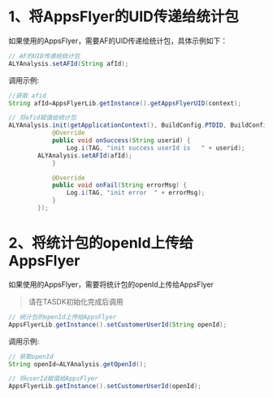 # 1、将AppsFlyer的UID传递给统计包

如果使用的AppsFlyer，需要AF的UID传递给统计包，具体示例如下：

```java
// AF的UID传递给统计包
ALYAnalysis.setAFId(String afId);
```
调用示例:
```java
//获取 afid
String afId=AppsFlyerLib.getInstance().getAppsFlyerUID(context);

// 将afid赋值给统计包
ALYAnalysis.init(getApplicationContext(), BuildConfig.PTDID, BuildConfig.CHANNALID, new ALYAnalysis.TasdkinitializdListener() {
            @Override
            public void onSuccess(String userid) {
                Log.i(TAG, "init success userId is   " + userid);
		ALYAnalysis.setAFId(afId);
            }

            @Override
            public void onFail(String errorMsg) {
                Log.i(TAG, "init error  " + errorMsg);
            }
        });
```

# 2、将统计包的openId上传给AppsFlyer

如果使用的AppsFlyer，需要将统计包的openId上传给AppsFlyer
> 请在TASDK初始化完成后调用

```java
// 统计包的openId上传给AppsFlyer
AppsFlyerLib.getInstance().setCustomerUserId(String openId);
```
调用示例:
```java
// 获取openId
String openId=ALYAnalysis.getOpenId();

// 将userId赋值给AppsFlyer
AppsFlyerLib.getInstance().setCustomerUserId(openId);
```